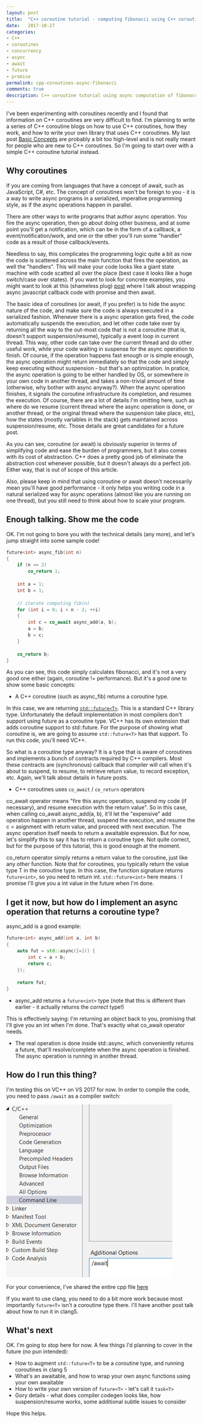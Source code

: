 ```yaml
---
layout: post
title:  "C++ coroutine tutorial - computing fibonacci using C++ coroutines"
date:   2017-10-27
categories:
- C++
- coroutines
- concurrency
- async
- await
- future
- promise
permalink: cpp-coroutines-async-fibonacci
comments: true
description: C++ coroutine tutorial using async computation of fibonacci 
---  
```


I've been experimenting with coroutines recently and I found that information on C++ coroutines are very difficult to find. I'm planning to write a series of C++ coroutine blogs on how to use C++ coroutines, how they work, and how to write your own library that uses C++ coroutines. My last post [Basic Concepts](http://yizhang82.me/cpp-coroutines-basic-concepts) are probably a bit too high-level and is not really meant for people who are new to C++ coroutines. So I'm going to start over with a simple C++ coroutine tutorial instead.

## Why coroutines

If you are coming from languages that have a concept of await, such as JavaScript, C#, etc. The concept of coroutines won't be foreign to you - it is a way to write async programs in a serialized, imperative programming style, as if the async operations happen in parallel. 

There are other ways to write programs that author async operation. You fire the async operation, then go about doing other business, and at some point you'll get a notification, which can be in the form of a callback, a event/notification/work, and one or the other you'll run some "handler" code as a result of those callback/events. 

Needless to say, this complicates the programming logic quite a bit as now the code is scattered across the main function that fires the operation, as well the "handlers". This will make your code looks like a giant state machine with code scatted all over the place (best case it looks like a huge switch/case over states). If you want to look for concrete examples, you might want to look at this (shameless plug) [post](http://yizhang82.me/async-sqlite-as-promise) where I talk about wrapping async javascript callback code with promise and then await. 

The basic idea of coroutines (or await, if you prefer) is to hide the async nature of the code, and make sure the code is always executed in a serialized fashion. Whenever there is a async operation gets fired, the code automatically suspends the execution, and let other code take over by returning all the way to the out-most code that is not a coroutine (that is, doesn't support suspension/resume), typically a event loop in current thread. This way, other code can take over the current thread and do other useful work, while your code waiting in suspense for the async operation to finish. Of course, if the operation happens fast enough or is simple enough, the async operation might return immediately so that the code and simply keep executing without suspension - but that's an optimization. In pratice, the async operation is going to be either handled by OS, or somewhere in your own code in another thread, and takes a non-trivial amount of time (otherwise, why bother with async anyway?). When the async operation finishes, it signals the coroutine infrastructure its completion, and resumes the execution. Of course, there are a lot of details I'm omitting here, such as where do we resume (current thread where the async operation is done, or another thread, or the original thread where the suspension take place, etc), how the states (mostly variables in the stack) gets maintained across suspension/resume, etc. Those details are great candidates for a future post. 

As you can see, coroutine (or await) is obviously superior in terms of simplifying code and ease the burden of programmers, but it also comes with its cost of abstraction. C++ does a pretty good job of eliminate the abstraction cost whenever possible, but it doesn't always do a perfect job. Either way, that is out of scope of this article.

Also, please keep in mind that using coroutine or await doesn't necessarily mean you'll have good performance - it only helps you writing code in a natural serialized way for async operations (almost like you are running on one thread), but you still need to think about how to scale your program.

## Enough talking. Show me the code

OK. I'm not going to bore you with the technical details (any more), and let's jump straight into some sample code!

```c++
future<int> async_fib(int n)
{
    if (n <= 2)
        co_return 1;

    int a = 1;
    int b = 1;

    // iterate computing fib(n)
    for (int i = 0; i < n - 2; ++i)
    {
        int c = co_await async_add(a, b);
        a = b;
        b = c;
    }

    co_return b;
}
```

As you can see, this code simply calculates fibonacci, and it's not a very good one either (again, coroutine != performance). But it's a good one to show some basic concepts:

* A C++ coroutine (such as async_fib) returns a coroutine type. 

In this case, we are returning [`std::future<T>`](http://en.cppreference.com/w/cpp/thread/future). This is a standard C++ library type. Unfortunately the default implementation in most compilers don't support using future<T> as a coroutine type. VC++ has its own extension that adds coroutine support to std::future<T>. For the purpose of showing what coroutine is, we are going to assume `std::future<T>` has that support. To run this code, you'll need VC++.

So what is a coroutine type anyway? It is a type that is aware of coroutines and implements a bunch of contracts required by C++ compilers. Most these contracts are (synchronous) callback that compiler will call when it's about to suspend, to resume, to retrieve return value, to record exception, etc. Again, we'll talk about details in future posts.

* C++ coroutines uses `co_await` / `co_return` operators

co_await operator means "fire this async operation, suspend my code (if necessary), and resume execution with the return value". So in this case, when calling co_await async_add(a, b), it'll let the "expensive" add operation happen in another thread, suspend the execution, and resume the c = asignment with return value, and proceed with next execution. The async operation itself needs to return a awaitable expression. But for now, let's simplify this to say it has to return a coroutine type. Not quite correct, but for the purpose of this tutorial, this is good enough at the moment. 

co_return operator simply returns a return value to the coroutine, just like any other function. Note that for coroutines, you typically return the value type T in the coroutine type. In this case, the function signature returns `future<int>`, so you need to return int. `std::future<int>` here means : I promise I'll give you a int value in the future when I'm done.  

## I get it now, but how do I implement an async operation that returns a coroutine type?

async_add is a good example:

```c++
future<int> async_add(int a, int b)
{
    auto fut = std::async([=]() {
        int c = a + b;
        return c;
    });

    return fut;
}
```

* async_add returns a `future<int>` type (note that this is different than earlier - it actually returns the *correct* type!)

This is effectively saying: I'm returning an object back to you, promising that I'll give you an int when I'm done. That's exactly what co_await operator needs.

* The real operation is done inside std::async, which conveniently returns a future, that'll resolve/complete when the async operation is finished. The async operation is running in another thread. 

## How do I run this thing?

I'm testing this on VC++ on VS 2017 for now. In order to compile the code, you need to pass `/await` as a compiler switch:

![Adding /Await Option](/assets/img/coroutine-await-option.PNG)

For your convenience, I've shared the entire cpp file [here](https://gist.github.com/yizhang82/28842f7dbae34b59fcd7b4d74b4a19d4#file-coroutine-simple-cpp)

If you want to use clang, you need to do a bit more work because most importantly `future<T>` isn't a coroutine type there. I'll have another post talk about how to run it in clang5. 

## What's next

OK. I'm going to stop here for now. A few things I'd planning to cover in the future (no pun intended):

* How to augment `std::future<T>` to be a coroutine type, and running coroutines in clang 5
* What's an awaitable, and how to wrap your own async functions using your own awaitable
* How to write your own version of `future<T>` - let's call it `task<T>`
* Gory details - what does compiler codegen looks like, how suspension/resume works, some additional subtle issues to consider

Hope this helps.

